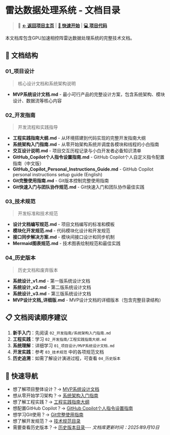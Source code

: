 # 雷达数据处理系统 - 文档目录

> 📖 **[← 返回项目主页](../README.md)** | **[🚀 快速开始](../README.md#🚀-快速开始)** | **[💻 项目代码](../radar_mvp/)**

本文档库包含GPU加速相控阵雷达数据处理系统的完整技术文档。

## 📁 文档结构

### 01_项目设计
> 核心设计文档和系统架构说明

- **MVP系统设计文档.md** - 最小可行产品的完整设计方案，包含系统架构、模块设计、数据流等核心内容

### 02_开发指南
> 开发流程和实践指导

- **工程实践指南大纲.md** - 从环境搭建到代码实现的完整开发指南大纲
- **系统架构入门指南.md** - 从零开始架构系统并调度各模块和线程的小白指南
- **交互设计说明.md** - 项目交互历程记录与小白开发者必备知识清单
- **GitHub_Copilot个人指令设置指南.md** - GitHub Copilot个人自定义指令配置指南（中文版）
- **GitHub_Copilot_Personal_Instructions_Guide.md** - GitHub Copilot personal instructions setup guide (English)
- **Git完整使用指南.md** - Git版本控制完整使用指南
- **Git快速入门与团队协作规范.md** - Git快速入门和团队协作最佳实践


### 03_技术规范
> 开发标准和技术规范

- **设计文档编写规范.md** - 项目文档编写的标准和模板
- **模块化开发规范.md** - 代码模块化设计和开发规范
- **接口同步解决方案.md** - 模块间接口设计和同步机制
- **Mermaid图表规范.md** - 技术图表绘制规范和最佳实践

### 04_历史版本
> 历史文档和废弃版本

- **系统设计_v1.md** - 第一版系统设计文档
- **系统设计_v2.md** - 第二版系统设计文档
- **系统设计_v3.md** - 第三版系统设计文档
- **MVP设计文档_详细版.md** - MVP设计文档的详细版本（包含完整目录结构）

## 📋 文档阅读顺序建议

1. **新手入门**：先阅读 `02_开发指南/系统架构入门指南.md`
2. **工程实践**：学习 `02_开发指南/工程实践指南大纲.md`
3. **系统理解**：详细学习 `01_项目设计/MVP系统设计文档.md`
4. **开发实践**：参考 `03_技术规范` 中的各项规范文档
5. **历史追溯**：如需了解设计演进过程，可查看 `04_历史版本`

## 🎯 快速导航

- 想了解项目整体设计？→ [MVP系统设计文档](01_项目设计/MVP系统设计文档.md)
- 想从零开始学习架构？→ [系统架构入门指南](02_开发指南/系统架构入门指南.md)
- 想了解工程实践？→ [工程实践指南大纲](02_开发指南/工程实践指南大纲.md)
- 想配置GitHub Copilot？→ [GitHub Copilot个人指令设置指南](02_开发指南/GitHub_Copilot个人指令设置指南.md)
- 想学习Git使用？→ [Git完整使用指南](02_开发指南/Git完整使用指南.md)
- 想了解开发规范？→ [技术规范目录](03_技术规范/)
- 需要查看历史版本？→ [历史版本目录](04_历史版本/)---
*文档库更新时间：2025年9月10日*
